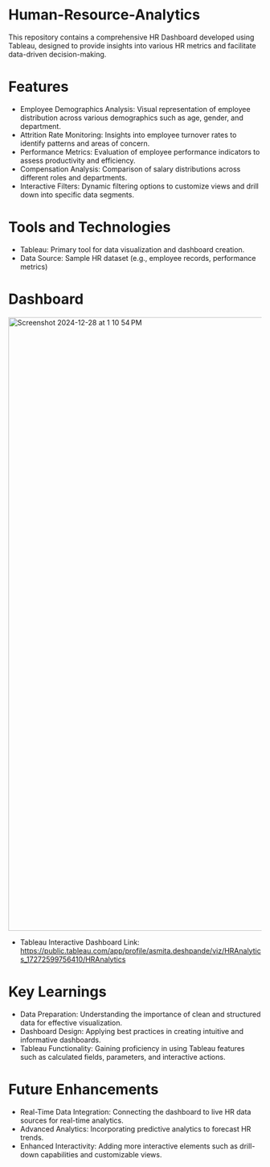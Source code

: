 # Human-Resource-Analytics

This repository contains a comprehensive HR Dashboard developed using Tableau, designed to provide insights into various HR metrics and facilitate data-driven decision-making.

# Features
- Employee Demographics Analysis: Visual representation of employee distribution across various demographics such as age, gender, and department.
- Attrition Rate Monitoring: Insights into employee turnover rates to identify patterns and areas of concern.
- Performance Metrics: Evaluation of employee performance indicators to assess productivity and efficiency.
- Compensation Analysis: Comparison of salary distributions across different roles and departments.
- Interactive Filters: Dynamic filtering options to customize views and drill down into specific data segments.
  
# Tools and Technologies
- Tableau: Primary tool for data visualization and dashboard creation.
- Data Source: Sample HR dataset (e.g., employee records, performance metrics) 

# Dashboard

<img width="1219" alt="Screenshot 2024-12-28 at 1 10 54 PM" src="https://github.com/user-attachments/assets/784d30fd-8067-450e-8a6a-d357c6a1a901" />

- Tableau Interactive Dashboard Link: https://public.tableau.com/app/profile/asmita.deshpande/viz/HRAnalytics_17272599756410/HRAnalytics


# Key Learnings
- Data Preparation: Understanding the importance of clean and structured data for effective visualization.
- Dashboard Design: Applying best practices in creating intuitive and informative dashboards.
- Tableau Functionality: Gaining proficiency in using Tableau features such as calculated fields, parameters, and interactive actions.
  
# Future Enhancements
- Real-Time Data Integration: Connecting the dashboard to live HR data sources for real-time analytics.
- Advanced Analytics: Incorporating predictive analytics to forecast HR trends.
- Enhanced Interactivity: Adding more interactive elements such as drill-down capabilities and customizable views.
